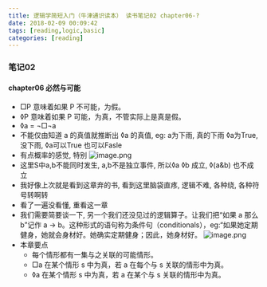 ```yaml
---
title: 逻辑学简短入门（牛津通识读本） 读书笔记02 chapter06-?
date: 2018-02-09 00:09:42
tags: [reading,logic,basic]
categories: [reading]
---
```

### 笔记02
#### chapter06 必然与可能
* □P 意味着如果 P 不可能，为假。
* ◊P 意味着如果 P 可能，为真，不管实际上是真是假。
* ◊a = ¬□¬a
* 不能仅由知道 a 的真值就推断出 ◊a 的真值, eg: a为下雨, 真的下雨 ◊a为True, 没下雨, ◊a可以True 也可以Fasle
* 有点概率的感觉, 特别
![image.png](http://upload-images.jianshu.io/upload_images/4832809-02951934dd9c0427.png?imageMogr2/auto-orient/strip%7CimageView2/2/w/1240)
* 这里S中a,b不能同时发生, a,b不是独立事件, 所以◊a ◊b 成立, ◊(a&b) 也不成立
* 我好像上次就是看到这章弃的书, 看到这里脑袋直疼, 逻辑不难, 各种绕, 各种符号转啊转
* 看了一遍没看懂, 重看这一章
* 我们需要简要谈一下, 另一个我们还没见过的逻辑算子。让我们把“如果 a 那么 b”记作 a → b。这种形式的语句称为条件句（conditionals），eg:“如果她定期健身，她就会身材好。她确实定期健身；因此，她身材好。
![image.png](http://upload-images.jianshu.io/upload_images/4832809-ee7cc6857c8084d0.png?imageMogr2/auto-orient/strip%7CimageView2/2/w/1240)
* 本章要点
  * 每个情形都有一集与之关联的可能情形。
  * □a 在某个情形 s 中为真，若 a 在每个与 s 关联的情形中为真。
  * ◊a 在某个情形 s 中为真，若 a 在某个与 s 关联的情形中为真。
<!---more--->